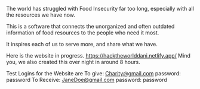 The world has struggled with Food Insecurity far too long, especially with all the resources we have now. 

This is a software that connects the unorganized and often outdated information of food resources to the people who need it most. 

It inspires each of us to serve more, and share what we have. 

Here is the website in progress.
https://hacktheworlddani.netlify.app/
Mind you, we also created this over night in around 8 hours.

Test Logins for the Website are 
To give: Charity@gmail.com password: password
To Receive: JaneDoe@gmail.com password: password

